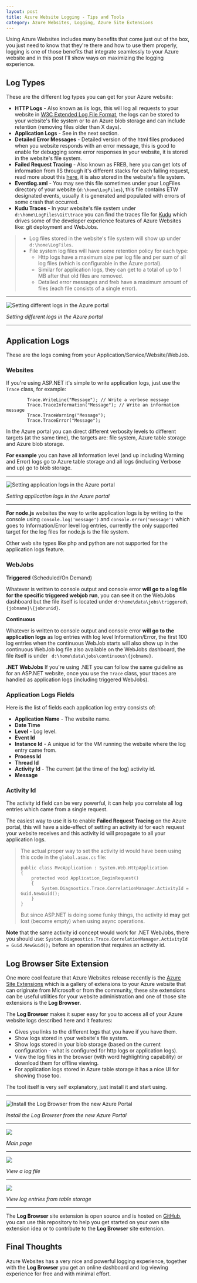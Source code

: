 ```yaml
---
layout: post
title: Azure Website Logging - Tips and Tools
category: Azure Websites, Logging, Azure Site Extensions
---
```


Using Azure Websites includes many benefits that come just out of the box, you just need to know that they're there and how to use them properly, logging is one of those benefits that integrate seamlessly to your Azure website and in this post I'll show ways on maximizing the logging experience.

## Log Types ##

These are the different log types you can get for your Azure website:

* **HTTP Logs** - Also known as iis logs, this will log all requests to your website in [W3C Extended Log File Format](http://www.microsoft.com/technet/prodtechnol/WindowsServer2003/Library/IIS/676400bc-8969-4aa7-851a-9319490a9bbb.mspx?mfr=true), the logs can be stored to your website's file system or to an Azure blob storage and can include retention (removing files older than X days).
* **Application Logs** - See in the next section.
* **Detailed Error Messages** - Detailed version of the html files produced when you website responds with an error message, this is good to enable for debugging some error responses in your website, it is stored in the website's file system.
* **Failed Request Tracing** - Also known as FREB, here you can get lots of information from IIS through it's different stacks for each failing request, read more about this [here](http://blogs.iis.net/webtopics/archive/2009/06/12/troubleshooting-a-simple-error-message-using-freb.aspx), it is also stored in the website's file system.
* **Eventlog.xml** - You may see this file sometimes under your LogFiles directory of your website (`d:\home\LogFiles`), this file contains ETW designated events, usually it is generated and populated with errors of some crash that occurred.
* **Kudu Traces** - In your website's file system under `d:\home\LogFiles\Git\trace` you can find the traces file for [Kudu](https://github.com/projectkudu/kudu) which drives some of the developer experience features of Azure Websites like: git deployment and WebJobs.

> * Log files stored in the website's file system will show up under `d:\home\LogFiles`.
> * File system log files will have some retention policy for each type:
>   * Http logs have a maximum size per log file and per sum of all log files (which is configurable in the Azure portal).
>   * Similar for application logs, they can get to a total of up to 1 MB after that old files are removed.
>   * Detailed error messages and freb have a maximum amount of files (each file consists of a single error). 


----------


![Setting different logs in the Azure portal](/images/sitediagnostics.png)

*Setting different logs in the Azure portal*


----------


## Application Logs ##

These are the logs coming from your Application/Service/Website/WebJob.

### Websites ###

If you're using ASP.NET it's simple to write application logs, just use the `Trace` class, for example:

            Trace.WriteLine("Message"); // Write a verbose message
            Trace.TraceInformation("Message"); // Write an information message
            Trace.TraceWarning("Message");
            Trace.TraceError("Message");

In the Azure portal you can direct different verbosity levels to different targets (at the same time), the targets are: file system, Azure table storage and Azure blob storage.

**For example** you can have all Information level (and up including Warning and Error) logs go to Azure table storage and all logs (including Verbose and up) go to blob storage.


----------

![Setting application logs in the Azure portal](/images/applicationdiagnostics.png)

*Setting application logs in the Azure portal*

----------

**For node.js** websites the way to write application logs is by writing to the console using `console.log('message')` and `console.error('message')` which goes to Information/Error level log entries, currently the only supported target for the log files for node.js is the file system.

Other web site types like php and python are not supported for the application logs feature.

### WebJobs ###

**Triggered** (Scheduled/On Demand)

Whatever is written to console output and console error **will go to a log file for the specific triggered webjob run**, you can see it on the WebJobs dashboard but the file itself is located under `d:\home\data\jobs\triggered\{jobname}\{jobrunid}`.

**Continuous**

Whatever is written to console output and console error **will go to the application logs** as log entries with log level Information/Error, the first 100 log entries when the continuous WebJob starts will also show up in the continuous WebJob log file also available on the WebJobs dashboard, the file itself is under  ` d:\home\data\jobs\continuous\{jobname}`.

**.NET WebJobs**
If you're using .NET you can follow the same guideline as for an ASP.NET website, once you use the `Trace` class, your traces are handled as application logs (including triggered WebJobs).

### Application Logs Fields ###

Here is the list of fields each application log entry consists of:

* **Application Name** - The website name.
* **Date Time**
* **Level** - Log level.
* **Event Id**
* **Instance Id** - A unique id for the VM running the website where the log entry came from.
* **Process Id**
* **Thread Id**
* **Activity Id** - The current (at the time of the log) activity id.
* **Message**

### Activity Id ###

The activity id field can be very powerful, it can help you correlate all log entries which came from a single request.

The easiest way to use it is to enable **Failed Request Tracing** on the Azure portal, this will have a side-effect of setting an activity id for each request your website receives and this activity id will propagate to all your application logs.

> The actual proper way to set the activity id would have been using this code in the `global.asax.cs` file:
> 
>     public class MvcApplication : System.Web.HttpApplication
>     {
>         protected void Application_BeginRequest()
>         {
>             System.Diagnostics.Trace.CorrelationManager.ActivityId = Guid.NewGuid();
>         }
>     }
>
> But since ASP.NET is doing some funky things, the activity id **may** get lost (become empty) when using async operations.

**Note** that the same activity id concept would work for .NET WebJobs, there you should use: `System.Diagnostics.Trace.CorrelationManager.ActivityId = Guid.NewGuid();` before an operation that requires an activity id.


## Log Browser Site Extension ##

One more cool feature that Azure Websites release recently is the [Azure Site Extensions](http://azure.microsoft.com/blog/2014/06/20/azure-web-sites-extensions/) which is a gallery of extensions to your Azure website that can originate from Microsoft or from the community, these site extensions can be useful utilities for your website administration and one of those site extensions is the **Log Browser**.

The **Log Browser** makes it super easy for you to access all of your Azure website logs described here and it features:

* Gives you links to the different logs that you have if you have them.
* Show logs stored in your website's file system.
* Show logs stored in your blob storage (based on the current configuration - what is configured for http logs or application logs).
* View the log files in the browser (with word highlighting capability) or download them for offline viewing.
* For application logs stored in Azure table storage it has a nice UI for showing those too.

The tool itself is very self explanatory, just install it and start using.

----------

![Install the Log Browser from the new Azure Portal](/images/logbrowserazureportal.PNG)

*Install the Log Browser from the new Azure Portal*

----------

![](/images/logbrowsermain.PNG)

*Main page*

----------

![](/images/logbrowserviewlog.PNG)

*View a log file*

----------

![](/images/logbrowsertablestorage.PNG)

*View log entries from table storage*

----------


The **Log Browser** site extension is open source and is hosted on [GitHub](https://github.com/amitapl/ThatLogExtension), you can use this repository to help you get started on your own site extension idea or to contribute to the **Log Browser** site extension.


## Final Thoughts ##

Azure Websites has a very nice and powerful logging experience, together with the **Log Browser** you get an online dashboard and log viewing experience for free and with minimal effort.
